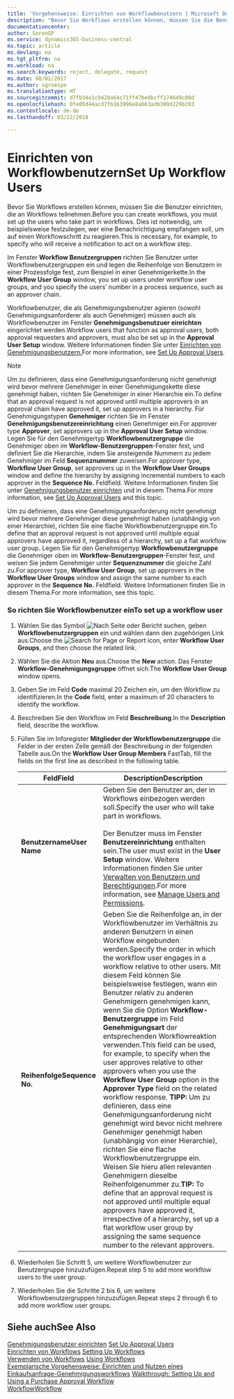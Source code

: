 ```yaml
---
title: 'Vorgehensweise: Einrichten von Workflowbenutzern | Microsoft Docs'
description: "Bevor Sie Workflows erstellen können, müssen Sie die Benutzer einrichten, die an Workflows teilnehmen. Dies ist notwendig, um beispielsweise festzulegen, wer eine Benachrichtigung empfangen soll, um auf einen Workflowschritt zu reagieren."
documentationcenter: 
author: SorenGP
ms.service: dynamics365-business-central
ms.topic: article
ms.devlang: na
ms.tgt_pltfrm: na
ms.workload: na
ms.search.keywords: reject, delegate, request
ms.date: 08/01/2017
ms.author: sgroespe
ms.translationtype: HT
ms.sourcegitcommit: d7fb34e1c9428a64c71ff47be8bcff174649c00d
ms.openlocfilehash: 0fe05d44acd7fb163996e8a663adb309d229b203
ms.contentlocale: de-de
ms.lasthandoff: 03/22/2018

---
```

# <a name="set-up-workflow-users"></a><span data-ttu-id="eea70-104">Einrichten von Workflowbenutzern</span><span class="sxs-lookup"><span data-stu-id="eea70-104">Set Up Workflow Users</span></span>
<span data-ttu-id="eea70-105">Bevor Sie Workflows erstellen können, müssen Sie die Benutzer einrichten, die an Workflows teilnehmen.</span><span class="sxs-lookup"><span data-stu-id="eea70-105">Before you can create workflows, you must set up the users who take part in workflows.</span></span> <span data-ttu-id="eea70-106">Dies ist notwendig, um beispielsweise festzulegen, wer eine Benachrichtigung empfangen soll, um auf einen Workflowschritt zu reagieren.</span><span class="sxs-lookup"><span data-stu-id="eea70-106">This is necessary, for example, to specify who will receive a notification to act on a workflow step.</span></span>  

<span data-ttu-id="eea70-107">Im Fenster  **Workflow Benutzergruppen** richten Sie Benutzer unter Workflowbenutzergruppen ein und legen die Reihenfolge von Benutzern in einer Prozessfolge fest, zum Beispiel in einer Genehmigerkette.</span><span class="sxs-lookup"><span data-stu-id="eea70-107">In the **Workflow User Group** window, you set up users under workflow user groups, and you specify the users’ number in a process sequence, such as an approver chain.</span></span>  

<span data-ttu-id="eea70-108">Workflowbenutzer, die als Genehmigungsbenutzer agieren (sowohl Genehmigungsanforderer als auch Genehmiger) müssen auch als Workflowbenutzer im Fenster **Genehmigungsbenutzuer einrichten** eingerichtet werden.</span><span class="sxs-lookup"><span data-stu-id="eea70-108">Workflow users that function as approval users, both approval requesters and approvers, must also be set up in the **Approval User Setup** window.</span></span> <span data-ttu-id="eea70-109">Weitere Informationen finden Sie unter [Einrichten von Genehmigungsbenutzern.](across-how-to-set-up-approval-users.md)</span><span class="sxs-lookup"><span data-stu-id="eea70-109">For more information, see [Set Up Approval Users](across-how-to-set-up-approval-users.md).</span></span>  

> [!NOTE]  
>  <span data-ttu-id="eea70-110">Um zu definieren, dass eine Genehmigungsanforderung nicht genehmigt wird bevor mehrere Genehmiger in einer Genehmigungskette diese genehmigt haben, richten Sie Genehmiger in einer Hierarchie ein.</span><span class="sxs-lookup"><span data-stu-id="eea70-110">To define that an approval request is not approved until multiple approvers in an approval chain have approved it, set up approvers in a hierarchy.</span></span> <span data-ttu-id="eea70-111">Für Genehmigungstypen **Genehmiger** richten Sie im Fenster **Genehmigungsbenutzereinrichtung** einen Genehmiger ein.</span><span class="sxs-lookup"><span data-stu-id="eea70-111">For approver type **Approver**, set approvers up in the **Approval User Setup** window.</span></span> <span data-ttu-id="eea70-112">Legen Sie für den Genehmigertyp **Workflowbenutzergruppe** die Genehmiger oben im **Workflow-Benutzergruppen**-Fenster fest, und definiert Sie die Hierarchie, indem Sie ansteigende Nummern zu jedem Genehmiger im Feld **Sequenznummer** zuweisen.</span><span class="sxs-lookup"><span data-stu-id="eea70-112">For approver type, **Workflow User Group**, set approvers up in the **Workflow User Groups** window and define the hierarchy by assigning incremental numbers to each approver in the **Sequence No.**</span></span> <span data-ttu-id="eea70-113">Feld</span><span class="sxs-lookup"><span data-stu-id="eea70-113">field.</span></span> <span data-ttu-id="eea70-114">Weitere Informationen finden Sie unter [Genehnigungsbenutzer einrichten](across-how-to-set-up-approval-users.md) und in diesem Thema.</span><span class="sxs-lookup"><span data-stu-id="eea70-114">For more information, see [Set Up Approval Users](across-how-to-set-up-approval-users.md) and this topic.</span></span>  
>   
>  <span data-ttu-id="eea70-115">Um zu definieren, dass eine Genehmigungsanforderung nicht genehmigt wird bevor mehrere Genehmiger diese genehmigt haben (unabhängig von einer Hierarchie), richten Sie eine flache Workflowbenutzergruppe ein.</span><span class="sxs-lookup"><span data-stu-id="eea70-115">To define that an approval request is not approved until multiple equal approvers have approved it, regardless of a hierarchy, set up a flat workflow user group.</span></span> <span data-ttu-id="eea70-116">Legen Sie für den Genehmigertyp **Workflowbenutzergruppe** die Genehmiger oben im **Workflow-Benutzergruppen**-Fenster fest, und weisen Sie jedem Genehmiger unter **Sequenznummer** die gleiche Zahl zu.</span><span class="sxs-lookup"><span data-stu-id="eea70-116">For approver type, **Workflow User Group**, set up approvers in the **Workflow User Groups** window and assign the same number to each approver in the **Sequence No.**</span></span> <span data-ttu-id="eea70-117">Feld</span><span class="sxs-lookup"><span data-stu-id="eea70-117">field.</span></span> <span data-ttu-id="eea70-118">Weitere Informationen finden Sie in diesem Thema.</span><span class="sxs-lookup"><span data-stu-id="eea70-118">For more information, see this topic.</span></span>  

### <a name="to-set-up-a-workflow-user"></a><span data-ttu-id="eea70-119">So richten Sie Workflowbenutzer ein</span><span class="sxs-lookup"><span data-stu-id="eea70-119">To set up a workflow user</span></span>  

1. <span data-ttu-id="eea70-120">Wählen Sie das Symbol ![Nach Seite oder Bericht suchen](media/ui-search/search_small.png "Symbol Nach Seite oder Bericht suchen"), geben **Workflowbenutzergruppen** ein und wählen dann den zugehörigen Link aus.</span><span class="sxs-lookup"><span data-stu-id="eea70-120">Choose the ![Search for Page or Report](media/ui-search/search_small.png "Search for Page or Report icon") icon, enter **Workflow User Groups**, and then choose the related link.</span></span>  
2. <span data-ttu-id="eea70-121">Wählen Sie die Aktion **Neu** aus.</span><span class="sxs-lookup"><span data-stu-id="eea70-121">Choose the **New** action.</span></span> <span data-ttu-id="eea70-122">Das Fenster **Workflow-Genehmigungsgruppe** öffnet sich.</span><span class="sxs-lookup"><span data-stu-id="eea70-122">The **Workflow User Group** window opens.</span></span>  
3. <span data-ttu-id="eea70-123">Geben Sie im Feld **Code** maximal 20 Zeichen ein, um den Workflow zu identifizieren.</span><span class="sxs-lookup"><span data-stu-id="eea70-123">In the **Code** field, enter a maximum of 20 characters to identify the workflow.</span></span>  
4. <span data-ttu-id="eea70-124">Beschreiben Sie den Workflow im Feld **Beschreibung**.</span><span class="sxs-lookup"><span data-stu-id="eea70-124">In the **Description** field, describe the workflow.</span></span>  
5. <span data-ttu-id="eea70-125">Füllen Sie im Inforegister **Mitglieder der Workflowbenutzergruppe** die Felder in der ersten Zeile gemäß der Beschreibung in der folgenden Tabelle aus.</span><span class="sxs-lookup"><span data-stu-id="eea70-125">On the **Workflow User Group Members** FastTab, fill the fields on the first line as described in the following table.</span></span>  

    |<span data-ttu-id="eea70-126">Feld</span><span class="sxs-lookup"><span data-stu-id="eea70-126">Field</span></span>|<span data-ttu-id="eea70-127">Description</span><span class="sxs-lookup"><span data-stu-id="eea70-127">Description</span></span>|  
    |---------------------------------|---------------------------------------|  
    |<span data-ttu-id="eea70-128">**Benutzername**</span><span class="sxs-lookup"><span data-stu-id="eea70-128">**User Name**</span></span>|<span data-ttu-id="eea70-129">Geben Sie den Benutzer an, der in Workflows einbezogen werden soll.</span><span class="sxs-lookup"><span data-stu-id="eea70-129">Specify the user who will take part in workflows.</span></span><br /><br /> <span data-ttu-id="eea70-130">Der Benutzer muss im Fenster **Benutzereinrichtung** enthalten sein.</span><span class="sxs-lookup"><span data-stu-id="eea70-130">The user must exist in the **User Setup** window.</span></span> <span data-ttu-id="eea70-131">Weitere Informationen finden Sie unter [Verwalten von Benutzern und Berechtigungen](ui-how-users-permissions.md).</span><span class="sxs-lookup"><span data-stu-id="eea70-131">For more information, see [Manage Users and Permissions](ui-how-users-permissions.md).</span></span>|  
    |<span data-ttu-id="eea70-132">**Reihenfolge**</span><span class="sxs-lookup"><span data-stu-id="eea70-132">**Sequence No.**</span></span>|<span data-ttu-id="eea70-133">Geben Sie die Reihenfolge an, in der Workflowbenutzer im Verhältnis zu anderen Benutzern in einen Workflow eingebunden werden.</span><span class="sxs-lookup"><span data-stu-id="eea70-133">Specify the order in which the workflow user engages in a workflow relative to other users.</span></span> <span data-ttu-id="eea70-134">Mit diesem Feld können Sie beispielsweise festlegen, wann ein Benutzer relativ zu anderen Genehmigern genehmigen kann, wenn Sie die Option **Workflow-Benutzergruppe** im Feld **Genehmigungsart** der entsprechenden Workflowreaktion verwenden.</span><span class="sxs-lookup"><span data-stu-id="eea70-134">This field can be used, for example, to specify when the user approves relative to other approvers when you use the **Workflow User Group** option in the **Approver Type** field on the related workflow response.</span></span> <span data-ttu-id="eea70-135">**TIPP:** Um zu definieren, dass eine Genehmigungsanforderung nicht genehmigt wird bevor nicht mehrere Genehmiger genehmigt haben (unabhängig von einer Hierarchie), richten Sie eine flache Workflowbenutzergruppe ein. Weisen Sie hieru allen relevanten Genehmigern dieselbe Reihenfolgenummer zu.</span><span class="sxs-lookup"><span data-stu-id="eea70-135">**TIP:**  To define that an approval request is not approved until multiple equal approvers have approved it, irrespective of a hierarchy, set up a flat workflow user group by assigning the same sequence number to the relevant approvers.</span></span>|  
6. <span data-ttu-id="eea70-136">Wiederholen Sie Schritt 5, um weitere Workflowbenutzer zur Benutzergruppe hinzuzufügen.</span><span class="sxs-lookup"><span data-stu-id="eea70-136">Repeat step 5 to add more workflow users to the user group.</span></span>  
7. <span data-ttu-id="eea70-137">Wiederholen Sie die Schritte 2 bis 6, um weitere Workflowbenutzergruppen hinzuzufügen.</span><span class="sxs-lookup"><span data-stu-id="eea70-137">Repeat steps 2 through 6 to add more workflow user groups.</span></span>  

## <a name="see-also"></a><span data-ttu-id="eea70-138">Siehe auch</span><span class="sxs-lookup"><span data-stu-id="eea70-138">See Also</span></span>  
<span data-ttu-id="eea70-139">[Genehmigungsbenutzer einrichten](across-how-to-set-up-approval-users.md) </span><span class="sxs-lookup"><span data-stu-id="eea70-139">[Set Up Approval Users](across-how-to-set-up-approval-users.md) </span></span>  
<span data-ttu-id="eea70-140">[Einrichten von Workflows](across-set-up-workflows.md) </span><span class="sxs-lookup"><span data-stu-id="eea70-140">[Setting Up Workflows](across-set-up-workflows.md) </span></span>  
<span data-ttu-id="eea70-141">[Verwenden von Workflows](across-use-workflows.md) </span><span class="sxs-lookup"><span data-stu-id="eea70-141">[Using Workflows](across-use-workflows.md) </span></span>  
<span data-ttu-id="eea70-142">[Exemplarische Vorgehensweise: Einrichten und Nutzen eines Einkaufsanfrage-Genehmigungsworkflows](walkthrough-setting-up-and-using-a-purchase-approval-workflow.md) </span><span class="sxs-lookup"><span data-stu-id="eea70-142">[Walkthrough: Setting Up and Using a Purchase Approval Workflow](walkthrough-setting-up-and-using-a-purchase-approval-workflow.md) </span></span>  
[<span data-ttu-id="eea70-143">Workflow</span><span class="sxs-lookup"><span data-stu-id="eea70-143">Workflow</span></span>](across-workflow.md)   

